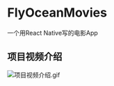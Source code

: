 # FlyOceanMovies
一个用React Native写的电影App
## 项目视频介绍
![项目视频介绍.gif](http://upload-images.jianshu.io/upload_images/6644906-f0462dc777d36ec2.gif?imageMogr2/auto-orient/strip)
